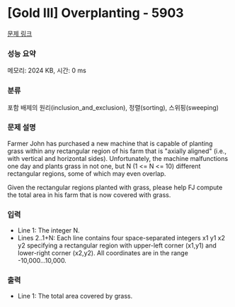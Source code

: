 # [Gold III] Overplanting - 5903 

[문제 링크](https://www.acmicpc.net/problem/5903) 

### 성능 요약

메모리: 2024 KB, 시간: 0 ms

### 분류

포함 배제의 원리(inclusion_and_exclusion), 정렬(sorting), 스위핑(sweeping)

### 문제 설명

<p>Farmer John has purchased a new machine that is capable of planting grass within any rectangular region of his farm that is "axially aligned" (i.e., with vertical and horizontal sides).  Unfortunately, the machine malfunctions one day and plants grass in not one, but N (1 <= N <= 10) different rectangular regions, some of which may even overlap.</p><p>Given the rectangular regions planted with grass, please help FJ compute the total area in his farm that is now covered with grass.</p>

### 입력 

 <ul><li>Line 1: The integer N.</li><li>Lines 2..1+N: Each line contains four space-separated integers x1 y1 x2 y2 specifying a rectangular region with upper-left corner (x1,y1) and lower-right corner (x2,y2).  All coordinates are in the range -10,000...10,000.</li></ul>

### 출력 

 <ul><li>Line 1: The total area covered by grass.</li></ul>

